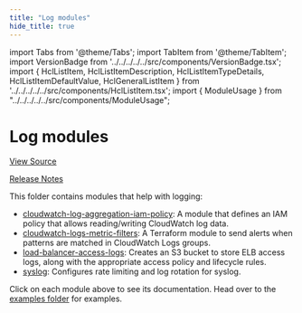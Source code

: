 ```yaml
---
title: "Log modules"
hide_title: true
---
```


import Tabs from '@theme/Tabs';
import TabItem from '@theme/TabItem';
import VersionBadge from '../../../../../src/components/VersionBadge.tsx';
import { HclListItem, HclListItemDescription, HclListItemTypeDetails, HclListItemDefaultValue, HclGeneralListItem } from '../../../../../src/components/HclListItem.tsx';
import { ModuleUsage } from "../../../../../src/components/ModuleUsage";

<VersionBadge repoTitle="AWS Monitoring Modules" version="0.36.26" lastModifiedVersion="0.36.25"/>

# Log modules

<a href="https://github.com/gruntwork-io/terraform-aws-monitoring/tree/v0.36.26/modules/logs" className="link-button" title="View the source code for this module in GitHub.">View Source</a>

<a href="https://github.com/gruntwork-io/terraform-aws-monitoring/releases/tag/v0.36.25" className="link-button" title="Release notes for only versions which impacted this module.">Release Notes</a>

This folder contains modules that help with logging:

*   [cloudwatch-log-aggregation-iam-policy](https://github.com/gruntwork-io/terraform-aws-monitoring/tree/v0.36.26/modules/logs/cloudwatch-log-aggregation-iam-policy): A module that defines
    an IAM policy that allows reading/writing CloudWatch log data.
*   [cloudwatch-logs-metric-filters](https://github.com/gruntwork-io/terraform-aws-monitoring/tree/v0.36.26/modules/logs/cloudwatch-logs-metric-filters): A Terraform module to send alerts when patterns are matched in CloudWatch Logs groups.
*   [load-balancer-access-logs](https://github.com/gruntwork-io/terraform-aws-monitoring/tree/v0.36.26/modules/logs/load-balancer-access-logs): Creates an S3 bucket to store ELB access logs, along with the appropriate access policy and lifecycle rules.
*   [syslog](https://github.com/gruntwork-io/terraform-aws-monitoring/tree/v0.36.26/modules/logs/syslog): Configures rate limiting and log rotation for syslog.

Click on each module above to see its documentation. Head over to the [examples folder](https://github.com/gruntwork-io/terraform-aws-monitoring/tree/v0.36.26/examples) for examples.


<!-- ##DOCS-SOURCER-START
{
  "originalSources": [
    "https://github.com/gruntwork-io/terraform-aws-monitoring/tree/v0.36.26/modules/logs/readme.md",
    "https://github.com/gruntwork-io/terraform-aws-monitoring/tree/v0.36.26/modules/logs/variables.tf",
    "https://github.com/gruntwork-io/terraform-aws-monitoring/tree/v0.36.26/modules/logs/outputs.tf"
  ],
  "sourcePlugin": "module-catalog-api",
  "hash": "9c6cca01f01377516a2ac08f430d8282"
}
##DOCS-SOURCER-END -->
